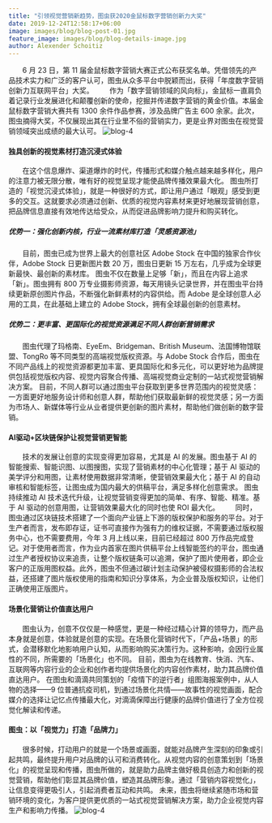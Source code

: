```yaml
---
title: "引领视觉营销新趋势，图虫获2020金鼠标数字营销创新力大奖"
date: 2019-12-24T12:58:17+06:00
image: images/blog/blog-post-01.jpg
feature_image: images/blog/blog-details-image.jpg
author: Alexender Schoitiz
---
```

&nbsp;&nbsp;&nbsp;&nbsp;&nbsp;&nbsp;&nbsp;6 月 23 日，第 11 届金鼠标数字营销大赛正式公布获奖名单。凭借领先的产品技术实力和广泛的客户认可，图虫从众多平台中脱颖而出，获得「年度数字营销创新力互联网平台」大奖。
&nbsp;&nbsp;&nbsp;&nbsp;&nbsp;&nbsp;&nbsp;作为「数字营销领域的风向标」，金鼠标一直肩负着记录行业发展进化和颠覆创新的使命，挖掘并传递数字营销的黄金价值。本届金鼠标数字营销大赛共有 1300 余件作品参赛，涉及品牌广告主 600 余家。此次，图虫摘得大奖，不仅展现出其在行业里不俗的营销实力，更是业界对图虫在视觉营销领域突出成绩的最大认可。
![blog-4](/images/blog/4-0.jpg)
#### 独具创新的视觉素材打造沉浸式体验
&nbsp;&nbsp;&nbsp;&nbsp;&nbsp;&nbsp;&nbsp;在这个信息爆炸、渠道爆炸的时代，传播形式和媒介触点越来越多样化，用户的注意力被无限分散，唯有好的视觉呈现才能使品牌传播效果最大化。
图虫所打造的「视觉沉浸式体验」，就是一种很好的方式，即让用户通过「眼观」感受到更多的交互。这就要求必须通过创新、优质的视觉内容素材来更好地展现营销创意，把品牌信息直接有效地传达给受众，从而促进品牌影响力提升和购买转化。
##### 优势一：强化创新内核，行业一流素材库打造「灵感资源池」
&nbsp;&nbsp;&nbsp;&nbsp;&nbsp;&nbsp;&nbsp;目前，图虫已成为世界上最大的创意社区 Adobe Stock 在中国的独家合作伙伴，Adobe Stock 日更新图片数 20 万，图虫日更新 15 万左右，几乎成为全球更新最快、最创新的素材库。
图虫不仅在数量上足够「新」，而且在内容上追求「新」。图虫拥有 800 万专业摄影师资源，每天用镜头记录世界，并在图虫平台持续更新原创图片作品，不断强化新鲜素材的内容供给。而 Adobe 是全球创意人必用的工具，在此基础上建立的 Adobe Stock，拥有全球最创新的创意素材。
##### 优势二：更丰富、更国际化的视觉资源满足不同人群创新营销需求
&nbsp;&nbsp;&nbsp;&nbsp;&nbsp;&nbsp;&nbsp;图虫代理了玛格南、EyeEm、Bridgeman、British Museum、法国博物馆联盟、TongRo 等不同类型的高端视觉版权资源。与 Adobe Stock 合作后，图虫在不同产品线上的视觉资源都更加丰富、更具国际化和多元化，可以更好地为品牌提供包括视觉版权内容、视觉内容聚合传播、高端视觉商业定制的一站式视觉营销解决方案。
目前，不同人群可以通过图虫平台获取到更多世界范围内的视觉灵感：一方面更好地服务设计师和创意人群，帮助他们获取最新鲜的视觉灵感；另一方面为市场人、新媒体等行业从业者提供更创新的图片素材，帮助他们做创新的数字营销。
#### AI驱动+区块链保护让视觉营销更智能
&nbsp;&nbsp;&nbsp;&nbsp;&nbsp;&nbsp;&nbsp;技术的发展让创意的实现变得更加容易，尤其是 AI 的发展。图虫基于 AI 的智能搜索、智能识图、以图搜图，实现了营销素材的中心化管理；基于 AI 驱动的美学评分和用图，让素材使用数据非常清晰，使营销效果最大化；基于 AI 的自动审核和智能标签，让图虫成为国内最大的供稿平台，满足多样化创意需求。
图虫持续推动 AI 技术迭代升级，让视觉营销变得更加的简单、有序、智能、精准。基于 AI 驱动的创意用图，让营销效果最大化的同时也使 ROI 最大化。
&nbsp;&nbsp;&nbsp;&nbsp;&nbsp;&nbsp;&nbsp;同时，图虫通过区块链技术搭建了一个面向产业链上下游的版权保护和服务的平台。对于生产者而言，发布即存证，证书可直接作为强有力的维权证据，不需要通过版权服务中心，也不需要费用，今年 3 月上线以来，目前已经超过 800 万作品完成登记。对于使用者而言，作为业内首家在图片供稿平台上线智能签约的平台，图虫通过生产者授权协议来追责，让整个版权链条可以追溯，保护了图片使用者，即企业客户的正版用图权益。此外，图虫不但通过碳计划主动保护被侵权摄影师的合法权益，还搭建了图片版权使用的指南和知识分享体系，为企业普及版权知识，让他们正确使用正版图片。
#### 场景化营销让价值直达用户
&nbsp;&nbsp;&nbsp;&nbsp;&nbsp;&nbsp;&nbsp;图虫认为，创意不仅仅是一种感觉，更是一种经过精心计算的领导力，而产品本身就是创意，体验就是创意的实现。在场景化营销时代下，「产品+场景」的形式，会潜移默化地影响用户认知，从而影响购买决策行为。这种影响，会因行业属性的不同，所需要的「场景化」也不同。
目前，图虫为在线教育、快消、汽车、互联网等内容行业的企业和创作者均提供场景化的内容创作素材，助力其品牌价值直达用户。
在图虫和滴滴共同策划的「疫情下的逆行者」组图海报案例中，从人物的选择——9 位普通抗疫司机，到通过场景化共情——故事性的视觉画面，配合媒介的选择让记忆点传播最大化，对滴滴保障出行健康的品牌价值进行了全方位视觉化解读和传递。
#### 图虫：以「视觉力」打造「品牌力」
&nbsp;&nbsp;&nbsp;&nbsp;&nbsp;&nbsp;&nbsp;很多时候，打动用户的就是一个场景或画面，就能对品牌产生深刻的印象或引起共鸣，最终提升用户对品牌的认可和消费转化。从视觉内容的创意策划到「场景化」的视觉呈现和传播，图虫所做的，就是助力品牌主做好极具创造力和创新的视觉营销，帮助他们彰显其品牌价值，塑造其品牌形象。通过「营销内容视觉化」，让信息变得更吸引人，引起消费者互动和共鸣。
未来，图虫将继续紧随市场和营销环境的变化，为客户提供更优质的一站式视觉营销解决方案，助力企业视觉内容生产和影响力传播。
![blog-4](/images/blog/4-1.jpg)



